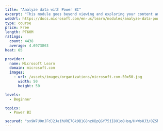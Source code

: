 ```yaml
---
title: "Analyze data with Power BI"
excerpt: "This module goes beyond viewing and exploring your content and explains how to interact with it by working with reports and dashboards to uncover and share new business insights."
webUrl: https://docs.microsoft.com/en-us/learn/modules/analyze-data-power-bi/
type: course
price: Free
length: PT60M
ratings:
  count: 4438
  average: 4.6973863
heat: 65

provider:
  name: Microsoft Learn
  domain: microsoft.com
  images:
    - url: /assets/images/organizations/microsoft.com-50x50.jpg
      width: 50
      height: 50

levels:
  - Beginner

topics:
  - Power BI

secured: "sx9W7U0nJFdJ2JaihURE7Gk9B1G8nzHBpQGY75iI8O1o8Hsq/H+WsHJ3/OZSh6UKs+7DE0jWxm6RSzwRbUW/cNrC2/S7DOZQwquCvN/M6xKYBzJXUXmhEtLHBzcrA9cjW3JQvwTgG3tXu4PfOj5c4W/gl+IY+EY7UN8xhBIWb2Xrt3UBoOV7thDzmvlz51uNnePA5+r7vOb9N1899p8OPQf5mOOeWSFgL+jWgGtwgDLgLJEkb8D9bRekqzbwaC2nFGmIV+YiLvr15BH40b1UJ4YewzOA+QtnAxSnx0yomN7ydAO7pdkfAyc0Igl4mBlB5+qg8FCvivMp3qJXS5Wah5tqHMuSpSWPdCoQb+cbvzH6+33OYUM6MGa1IBf+3qeR+Ks3lABk9Zci/xuJsPaLqQ==;JBN2QgIB2EOifbU3C5313Q=="
---
```


